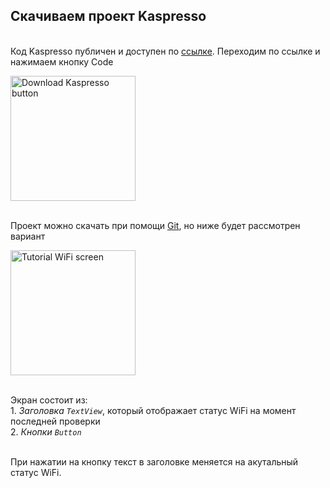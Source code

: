 ## Скачиваем проект Kaspresso

<br> Код Kaspresso публичен и доступен по [ссылке](https://github.com/KasperskyLab/Kaspresso/blob/master/artifacts/adbserver-desktop.jar). Переходим по ссылке и нажимаем кнопку Code

<img src="../images/image.png" alt="Download Kaspresso button" width="200"/>



<br> Проект можно скачать при помощи [Git](https://git-scm.com/), но ниже будет рассмотрен вариант


<img src="../images/Tutorial wifi.png" alt="Tutorial WiFi screen" width="200"/>

<br> Экран состоит из:
<br> 1. *Заголовка `TextView`*, который отображает статус WiFi на момент последней проверки
<br> 2. *Кнопки `Button`*

<br> При нажатии на кнопку текст в заголовке меняется на акутальный статус WiFi.
